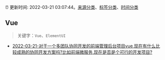 :alarm_clock: 更新时间: 2022-03-21 03:07:44。[来源分类](../README.md)、[标签分类](../TAGS.md)、[时间分类](../TIMELINE.md)

## Vue


> 关键字：`Vue`、`ElementUI`



- [2022-03-21-对于一个多团队协同开发的前端管理后台项目vue,现在有什么比较成熟的协同开发方案吗?比如前端微服务,现在是否是个可行的开发项目?](https://www.v2ex.com/t/841771) 